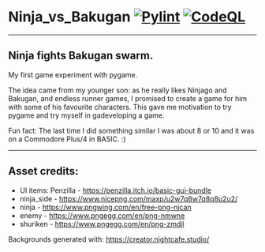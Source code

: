 # Ninja_vs_Bakugan [![Pylint](https://github.com/kasztp/Ninja_vs_Bakugan/actions/workflows/pylint.yml/badge.svg)](https://github.com/kasztp/Ninja_vs_Bakugan/actions/workflows/pylint.yml) [![CodeQL](https://github.com/kasztp/Ninja_vs_Bakugan/actions/workflows/github-code-scanning/codeql/badge.svg)](https://github.com/kasztp/Ninja_vs_Bakugan/actions/workflows/github-code-scanning/codeql)
---
## Ninja fights Bakugan swarm.


My first game experiment with pygame.

The idea came from my younger son: as he really likes Ninjago and Bakugan, and endless runner games, I promised to create a game for him with some of his favourite characters. This gave me motivation to try pygame and try myself in gadeveloping a game.

Fun fact: The last time I did something similar I was about 8 or 10 and it was on a Commodore Plus/4 in BASIC. :)

---
## Asset credits:
* UI items: Penzilla - https://penzilla.itch.io/basic-gui-bundle
* ninja_side - https://www.nicepng.com/maxp/u2w7q8w7q8q8u2u2/
* ninja - https://www.pngwing.com/en/free-png-njcan
* enemy - https://www.pngegg.com/en/png-nmwne
* shuriken - https://www.pngegg.com/en/png-zmdjl

Backgrounds generated with: https://creator.nightcafe.studio/